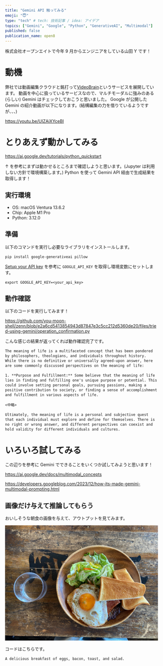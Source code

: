 ```yaml
---
title: "Gemini API 触ってみる"
emoji: "😇"
type: "tech" # tech: 技術記事 / idea: アイデア
topics: ["Gemini", "Google", "Python", "GenerativeAI", "Multimodal"]
published: false
publication_name: open8
---
```


株式会社オープンエイトで今年 9 月からエンジニアをしている山田 Y です！

# 動機

弊社では動画編集クラウドと銘打って[VideoBrain](https://video-b.com/)というサービスを展開しています。
動画を中心に扱っているサービスなので、マルチモーダルに強みのある(らしい) Gemini はチェックしておこうと思いました。
Google が公開した Gemini の紹介動画が以下になります。(結構編集の力を借りているようですが、、、)

https://youtu.be/UIZAiXYceBI

# とりあえず動かしてみる

https://ai.google.dev/tutorials/python_quickstart

↑ を参考にまずは動かせるところまで確認しようと思います。(Jupyter は利用しない方針で環境構築します。)
Python を使って Gemini API 経由で生成結果を取得します！

## 実行環境

- OS: macOS Ventura 13.6.2
- Chip: Apple M1 Pro
- Python: 3.12.0

## 準備

以下のコマンドを実行し必要なライブラリをインストールします。

```
pip install google-generativeai pillow
```

[Setup your API key](https://ai.google.dev/tutorials/python_quickstart#setup_your_api_key) を参考に `GOOGLE_API_KEY` を取得し環境変数にセットします。

```
export GOOGLE_API_KEY=<your_api_key>
```

## 動作確認

以下のコードを実行してみます！

https://github.com/you-moon-shell/zenn/blob/e2a6cd5413854943d87847e3c5cc212d5360de20/files/tried-using-gemini/operation_confirmation.py

こんな感じの結果が返ってくれば動作確認完了です。

```
The meaning of life is a multifaceted concept that has been pondered by philosophers, theologians, and individuals throughout history. While there is no definitive or universally agreed-upon answer, here are some commonly discussed perspectives on the meaning of life:

1. **Purpose and Fulfillment:** Some believe that the meaning of life lies in finding and fulfilling one's unique purpose or potential. This could involve setting personal goals, pursuing passions, making a positive contribution to society, or finding a sense of accomplishment and fulfillment in various aspects of life.

<中略>

Ultimately, the meaning of life is a personal and subjective quest that each individual must explore and define for themselves. There is no right or wrong answer, and different perspectives can coexist and hold validity for different individuals and cultures.
```

# いろいろ試してみる

この辺りを参考に Gemini でできることをいくつか試してみようと思います！

https://ai.google.dev/docs/multimodal_concepts

https://developers.googleblog.com/2023/12/how-its-made-gemini-multimodal-prompting.html

## 画像だけ与えて推論してもらう

おいしそうな朝食の画像を与えて、アウトプットを見てみます。

![](/images/tried-using-gemini/breakfast.jpg)

コードはこちらです。



```:result
A delicious breakfast of eggs, bacon, toast, and salad.
```
